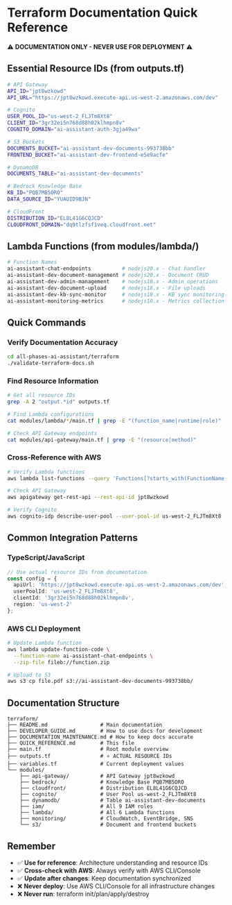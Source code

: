 # Terraform Documentation Quick Reference

⚠️ **DOCUMENTATION ONLY - NEVER USE FOR DEPLOYMENT** ⚠️

## Essential Resource IDs (from outputs.tf)

```bash
# API Gateway
API_ID="jpt8wzkowd"
API_URL="https://jpt8wzkowd.execute-api.us-west-2.amazonaws.com/dev"

# Cognito
USER_POOL_ID="us-west-2_FLJTm8Xt8"
CLIENT_ID="3gr32ei5n768d88h02klhmpn8v"
COGNITO_DOMAIN="ai-assistant-auth-3gja49wa"

# S3 Buckets
DOCUMENTS_BUCKET="ai-assistant-dev-documents-993738bb"
FRONTEND_BUCKET="ai-assistant-dev-frontend-e5e9acfe"

# DynamoDB
DOCUMENTS_TABLE="ai-assistant-dev-documents"

# Bedrock Knowledge Base
KB_ID="PQB7MB5ORO"
DATA_SOURCE_ID="YUAUID9BJN"

# CloudFront
DISTRIBUTION_ID="EL8L41G6CQJCD"
CLOUDFRONT_DOMAIN="dq9tlzfsf1veq.cloudfront.net"
```

## Lambda Functions (from modules/lambda/)

```bash
# Function Names
ai-assistant-chat-endpoints          # nodejs20.x - Chat handler
ai-assistant-dev-document-management # nodejs20.x - Document CRUD
ai-assistant-dev-admin-management    # nodejs18.x - Admin operations
ai-assistant-dev-document-upload     # nodejs18.x - File uploads
ai-assistant-dev-kb-sync-monitor     # nodejs18.x - KB sync monitoring
ai-assistant-monitoring-metrics      # nodejs18.x - Metrics collection
```

## Quick Commands

### Verify Documentation Accuracy
```bash
cd all-phases-ai-assistant/terraform
./validate-terraform-docs.sh
```

### Find Resource Information
```bash
# Get all resource IDs
grep -A 2 "output.*id" outputs.tf

# Find Lambda configurations
cat modules/lambda/*/main.tf | grep -E "(function_name|runtime|role)"

# Check API Gateway endpoints
cat modules/api-gateway/main.tf | grep -E "(resource|method)"
```

### Cross-Reference with AWS
```bash
# Verify Lambda functions
aws lambda list-functions --query 'Functions[?starts_with(FunctionName, `ai-assistant`)].FunctionName'

# Check API Gateway
aws apigateway get-rest-api --rest-api-id jpt8wzkowd

# Verify Cognito
aws cognito-idp describe-user-pool --user-pool-id us-west-2_FLJTm8Xt8
```

## Common Integration Patterns

### TypeScript/JavaScript
```typescript
// Use actual resource IDs from documentation
const config = {
  apiUrl: 'https://jpt8wzkowd.execute-api.us-west-2.amazonaws.com/dev',
  userPoolId: 'us-west-2_FLJTm8Xt8',
  clientId: '3gr32ei5n768d88h02klhmpn8v',
  region: 'us-west-2'
};
```

### AWS CLI Deployment
```bash
# Update Lambda function
aws lambda update-function-code \
  --function-name ai-assistant-chat-endpoints \
  --zip-file fileb://function.zip

# Upload to S3
aws s3 cp file.pdf s3://ai-assistant-dev-documents-993738bb/
```

## Documentation Structure

```
terraform/
├── README.md                 # Main documentation
├── DEVELOPER_GUIDE.md        # How to use docs for development  
├── DOCUMENTATION_MAINTENANCE.md # How to keep docs accurate
├── QUICK_REFERENCE.md        # This file
├── main.tf                   # Root module overview
├── outputs.tf                # ⭐ ACTUAL RESOURCE IDs
├── variables.tf              # Current deployment values
└── modules/
    ├── api-gateway/          # API Gateway jpt8wzkowd
    ├── bedrock/              # Knowledge Base PQB7MB5ORO
    ├── cloudfront/           # Distribution EL8L41G6CQJCD
    ├── cognito/              # User Pool us-west-2_FLJTm8Xt8
    ├── dynamodb/             # Table ai-assistant-dev-documents
    ├── iam/                  # All 9 IAM roles
    ├── lambda/               # All 6 Lambda functions
    ├── monitoring/           # CloudWatch, EventBridge, SNS
    └── s3/                   # Document and frontend buckets
```

## Remember

- ✅ **Use for reference**: Architecture understanding and resource IDs
- ✅ **Cross-check with AWS**: Always verify with AWS CLI/Console
- ✅ **Update after changes**: Keep documentation synchronized
- ❌ **Never deploy**: Use AWS CLI/Console for all infrastructure changes
- ❌ **Never run**: terraform init/plan/apply/destroy